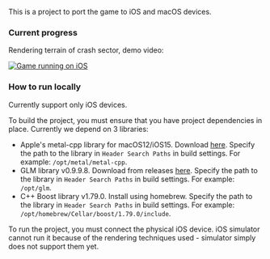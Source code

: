 This is a project to port the game to iOS and macOS devices.

### Current progress

Rendering terrain of crash sector, demo video:

[![Game running on iOS](https://img.youtube.com/vi/20a8qGrUdn8/hqdefault.jpg)](https://youtu.be/20a8qGrUdn8)

### How to run locally

Currently support only iOS devices.

To build the project, you must ensure that you have project dependencies in place. Currently we depend on 3 libraries:
- Apple's metal-cpp library for macOS12/iOS15. Download [here](https://developer.apple.com/metal/cpp/). Specify the path to the library in `Header Search Paths` in build settings. For example: `/opt/metal/metal-cpp`.
- GLM library v0.9.9.8. Download from releases [here](https://github.com/g-truc/glm). Specify the path to the library in `Header Search Paths` in build settings. For example: `/opt/glm`.
- C++ Boost library v1.79.0. Install using homebrew. Specify the path to the library in `Header Search Paths` in build settings. For example: `/opt/homebrew/Cellar/boost/1.79.0/include`.

To run the project, you must connect the physical iOS device. iOS simulator cannot run it because of the rendering techniques used - simulator simply does not support them yet.
